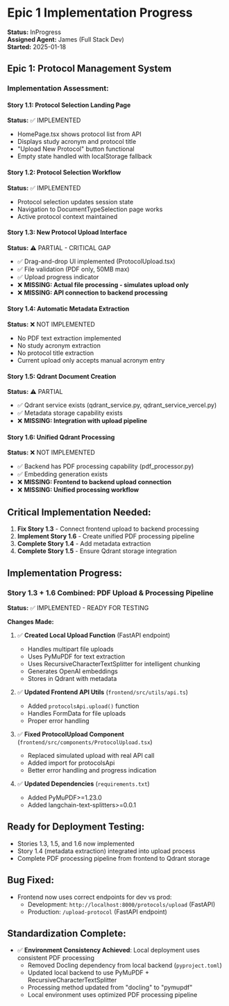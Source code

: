 # Epic 1 Implementation Progress

**Status:** InProgress  
**Assigned Agent:** James (Full Stack Dev)  
**Started:** 2025-01-18  

## Epic 1: Protocol Management System

### Implementation Assessment:

#### Story 1.1: Protocol Selection Landing Page
**Status:** ✅ IMPLEMENTED  
- HomePage.tsx shows protocol list from API
- Displays study acronym and protocol title
- "Upload New Protocol" button functional
- Empty state handled with localStorage fallback

#### Story 1.2: Protocol Selection Workflow  
**Status:** ✅ IMPLEMENTED
- Protocol selection updates session state
- Navigation to DocumentTypeSelection page works
- Active protocol context maintained

#### Story 1.3: New Protocol Upload Interface
**Status:** ⚠️ PARTIAL - CRITICAL GAP
- ✅ Drag-and-drop UI implemented (ProtocolUpload.tsx)
- ✅ File validation (PDF only, 50MB max)
- ✅ Upload progress indicator
- ❌ **MISSING: Actual file processing - simulates upload only**
- ❌ **MISSING: API connection to backend processing**

#### Story 1.4: Automatic Metadata Extraction
**Status:** ❌ NOT IMPLEMENTED
- No PDF text extraction implemented
- No study acronym extraction
- No protocol title extraction
- Current upload only accepts manual acronym entry

#### Story 1.5: Qdrant Document Creation
**Status:** ⚠️ PARTIAL
- ✅ Qdrant service exists (qdrant_service.py, qdrant_service_vercel.py)
- ✅ Metadata storage capability exists
- ❌ **MISSING: Integration with upload pipeline**

#### Story 1.6: Unified Qdrant Processing
**Status:** ❌ NOT IMPLEMENTED
- ✅ Backend has PDF processing capability (pdf_processor.py)
- ✅ Embedding generation exists
- ❌ **MISSING: Frontend to backend upload connection**
- ❌ **MISSING: Unified processing workflow**

## Critical Implementation Needed:

1. **Fix Story 1.3** - Connect frontend upload to backend processing
2. **Implement Story 1.6** - Create unified PDF processing pipeline
3. **Complete Story 1.4** - Add metadata extraction
4. **Complete Story 1.5** - Ensure Qdrant storage integration

## Implementation Progress:

### Story 1.3 + 1.6 Combined: PDF Upload & Processing Pipeline
**Status:** ✅ IMPLEMENTED - READY FOR TESTING

**Changes Made:**
1. ✅ **Created Local Upload Function** (FastAPI endpoint)
   - Handles multipart file uploads
   - Uses PyMuPDF for text extraction
   - Uses RecursiveCharacterTextSplitter for intelligent chunking
   - Generates OpenAI embeddings
   - Stores in Qdrant with metadata

2. ✅ **Updated Frontend API Utils** (`frontend/src/utils/api.ts`)
   - Added `protocolsApi.upload()` function
   - Handles FormData for file uploads
   - Proper error handling

3. ✅ **Fixed ProtocolUpload Component** (`frontend/src/components/ProtocolUpload.tsx`)
   - Replaced simulated upload with real API call
   - Added import for protocolsApi
   - Better error handling and progress indication

4. ✅ **Updated Dependencies** (`requirements.txt`)
   - Added PyMuPDF>=1.23.0
   - Added langchain-text-splitters>=0.0.1

## Ready for Deployment Testing:
- Stories 1.3, 1.5, and 1.6 now implemented
- Story 1.4 (metadata extraction) integrated into upload process
- Complete PDF processing pipeline from frontend to Qdrant storage

## Bug Fixed:
- Frontend now uses correct endpoints for dev vs prod:
  - Development: `http://localhost:8000/protocols/upload` (FastAPI)
  - Production: `/upload-protocol` (FastAPI endpoint)

## Standardization Complete:
- ✅ **Environment Consistency Achieved**: Local deployment uses consistent PDF processing
  - Removed Docling dependency from local backend (`pyproject.toml`)
  - Updated local backend to use PyMuPDF + RecursiveCharacterTextSplitter
  - Processing method updated from "docling" to "pymupdf" 
  - Local environment uses optimized PDF processing pipeline